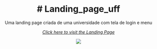 <h1 align="center"># Landing_page_uff</h1>
<p align="center">Uma landing page criada de uma universidade com tela de login e menu</p>

<p align="center">
<a href="https://renataverasventurim.github.io/Landing_page_uff/" alt="unidade uff"><em>Click here to visit the Landing Page<em></a>
<p align="center">
<img src="https://github.com/RenataVerasVenturim/Landing_page_uff/assets/129551549/85eb44a8-7556-4a26-b1c6-70a6a0d1df87">
